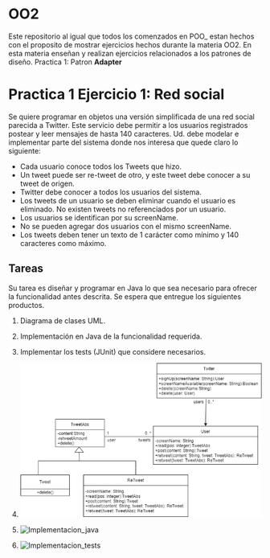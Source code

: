# OO2

Este repositorio al igual que todos los comenzados en POO_ estan hechos con el proposito de mostrar 
ejercicios hechos durante la materia OO2.
En esta materia enseñan y realizan ejercicios relacionados a los patrones de diseño.
Practica 1: Patron **Adapter** 

# Practica 1 Ejercicio 1: Red social

Se quiere programar en objetos una versión simplificada de una red social parecida a Twitter. 
Este servicio debe permitir a los usuarios registrados postear y leer mensajes de hasta 140 
caracteres. Ud. debe modelar e implementar parte del sistema donde nos interesa que quede claro 
lo siguiente:

- Cada usuario conoce todos los Tweets que hizo.
- Un tweet puede ser re-tweet de otro, y este tweet debe conocer a su tweet de origen.
- Twitter debe conocer a todos los usuarios del sistema.
- Los tweets de un usuario se deben eliminar cuando el usuario es eliminado. No existen tweets no
  referenciados por un usuario.
- Los usuarios se identifican por su screenName.
- No se pueden agregar dos usuarios con el mismo screenName.
- Los tweets deben tener un texto de 1 carácter como mínimo y 140 caracteres como máximo.

## Tareas

Su tarea es diseñar y programar en Java lo que sea necesario para ofrecer la funcionalidad antes 
descrita. Se espera que entregue los siguientes productos.

1. Diagrama de clases UML.
2. Implementación en Java de la funcionalidad requerida.
3. Implementar los tests (JUnit) que considere necesarios.

1. ![UML_twitter](/TwitterLikeUML.png)
2. ![Implementacion_java](/main/java/ar/edu/unlp/info/oo2/practica1_ejercicio1/)
3. ![Implementacion_tests](/test/java/ar/edu/unlp/info/oo2/practica1_ejercicio1/)
